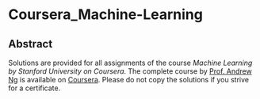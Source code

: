 # Coursera_Machine-Learning
## Abstract
Solutions are provided for all assignments of the course *Machine Learning by Stanford University on Coursera*. The complete course by [Prof. Andrew Ng](http://www.andrewng.org) is available on [Coursera](https://www.coursera.org/learn/machine-learning). Please do not copy the solutions if you strive for a certificate. 
